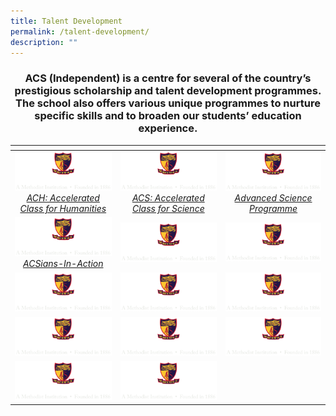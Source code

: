 ```yaml
---
title: Talent Development
permalink: /talent-development/
description: ""
---
```

### <center>ACS (Independent) is a centre for several of the country’s prestigious scholarship and talent development programmes. The school also offers various unique programmes to nurture specific skills and to broaden our students’ education experience.</center>


<table>
<thead>
  <tr>
    <th style="width:273px"></th>
    <th style="width:273px"></th>
    <th style="width:273px"></th>
  </tr>
</thead>
<tbody>
  <tr>
    <td style ="text-align:center"><a href="/talent-development/accelerated-class-for-humanities-ach/"> <img src="/images/logo-high-res-colour-01-copy-e1424065325994.png" style="width:273px"> <i>ACH: Accelerated Class for Humanities</i></a></td>
    <td style ="text-align:center"><a href="/talent-development/acs-accelerated-class-for-science/"> <img src="/images/logo-high-res-colour-01-copy-e1424065325994.png" style="width:273px"> <i>ACS: Accelerated Class for Science</i></a></td>
    <td style ="text-align:center"><a href="/talent-development/advanced-science-programmes/"> <img src="/images/logo-high-res-colour-01-copy-e1424065325994.png" style="width:273px"> <i>Advanced Science Programme
</i></a></td>
  </tr>
  <tr>
    <td style ="text-align:center"><a href="/talent-development/acsians-in-action/"> <img src="/images/logo-high-res-colour-01-copy-e1424065325994.png" style="width:273px"> <i>ACSians-In-Action</i></a></td>
    <td style ="text-align:center"><a href=""> <img src="/images/logo-high-res-colour-01-copy-e1424065325994.png" style="width:273px"> <i></i></a></td>
    <td style ="text-align:center"><a href=""> <img src="/images/logo-high-res-colour-01-copy-e1424065325994.png" style="width:273px"> <i></i></a></td>
  </tr>
  <tr>
    <td style ="text-align:center"><a href=""> <img src="/images/logo-high-res-colour-01-copy-e1424065325994.png" style="width:273px"> <i></i></a></td>
    <td style ="text-align:center"><a href=""> <img src="/images/logo-high-res-colour-01-copy-e1424065325994.png" style="width:273px"> <i></i></a></td>
    <td style ="text-align:center"><a href=""> <img src="/images/logo-high-res-colour-01-copy-e1424065325994.png" style="width:273px"> <i></i></a></td>
  </tr>
  <tr>
    <td style ="text-align:center"><a href=""> <img src="/images/logo-high-res-colour-01-copy-e1424065325994.png" style="width:273px"> <i></i></a></td>
    <td style ="text-align:center"><a href=""> <img src="/images/logo-high-res-colour-01-copy-e1424065325994.png" style="width:273px"> <i></i></a></td>
    <td style ="text-align:center"><a href=""> <img src="/images/logo-high-res-colour-01-copy-e1424065325994.png" style="width:273px"> <i></i></a></td>
  </tr>
  <tr>
    <td style ="text-align:center"><a href=""> <img src="/images/logo-high-res-colour-01-copy-e1424065325994.png" style="width:273px"> <i></i></a></td>
    <td style ="text-align:center"><a href=""> <img src="/images/logo-high-res-colour-01-copy-e1424065325994.png" style="width:273px"> <i></i></a></td>
    <td style ="text-align:center"></td>
  </tr>
</tbody>
</table>